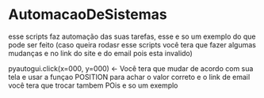 # AutomacaoDeSistemas
esse scripts faz automação das suas tarefas, esse e so um exemplo do que pode ser feito 
(caso queira rodasr esse scripts você tera que fazer algumas mudanças e no link do site e do email pois esta invalido)

pyautogui.click(x=000, y=000) <- Você tera que mudar de acordo com sua tela e usar a funçao POSITION para achar o valor correto
e o link de email você tera que trocar tambem POis e so um exemplo 
